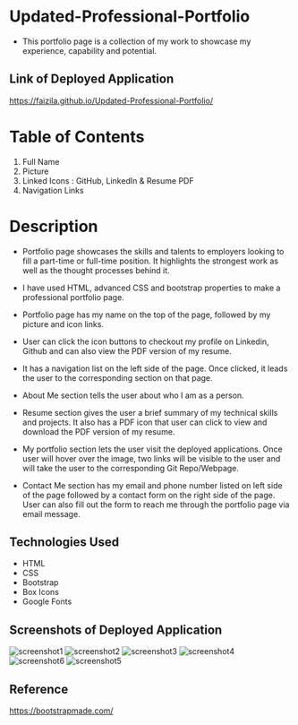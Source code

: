 # Updated-Professional-Portfolio

* This portfolio page is a collection of my work to showcase my experience, capability and potential. 

## Link of Deployed Application

https://faizila.github.io/Updated-Professional-Portfolio/

# Table of Contents

1. Full Name
2. Picture
3. Linked Icons : GitHub, LinkedIn & Resume PDF
3. Navigation Links 

# Description

* Portfolio page showcases the skills and talents to employers looking to fill a part-time or full-time position. It highlights the strongest work as well as the thought processes behind it.

* I have used HTML, advanced CSS and bootstrap properties to make a professional portfolio page.

* Portfolio page has my name on the top of the page, followed by my picture and icon links.

* User can click the icon buttons to checkout my profile on Linkedin, Github and can also view the PDF version of my resume.

* It has a navigation list on the left side of the page. Once clicked, it leads the user to the corresponding section on that page.

* About Me section tells the user about who I am as a person.

* Resume section gives the user a brief summary of my technical skills and projects. It also has a PDF icon that user can click to view and download the PDF version of my resume.

* My portfolio section lets the user visit the deployed applications. Once user will hover over the image, two links will be visible to the user and will take the user to the corresponding Git Repo/Webpage.

* Contact Me section has my email and phone number listed on left side of the page followed by a contact form on the right side of the page. User can also fill out the form to reach me through the portfolio page via email message.

## Technologies Used

* HTML
* CSS
* Bootstrap
* Box Icons
* Google Fonts

## Screenshots of Deployed Application

![screenshot1](https://user-images.githubusercontent.com/78191579/136487796-390a8bec-7c9c-4643-b436-7cbd15e33022.JPG)
![screenshot2](https://user-images.githubusercontent.com/78191579/136487805-6722efeb-ea5c-45f1-946f-1bcb481217ec.JPG)
![screenshot3](https://user-images.githubusercontent.com/78191579/140424053-995a35e9-9f33-4039-865e-d0d0680dba69.JPG)
![screenshot4](https://user-images.githubusercontent.com/78191579/140424061-5cee70cd-0e43-408e-bf04-8a968d10aec7.JPG)
![screenshot6](https://user-images.githubusercontent.com/78191579/140424408-42e7d398-4a40-4323-8d2c-ed181faa6eea.JPG)
![screenshot5](https://user-images.githubusercontent.com/78191579/136497363-39ba0311-23bd-4ef5-b43b-53172a7bb54c.JPG)

## Reference

https://bootstrapmade.com/



